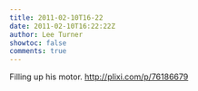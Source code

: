 ```yaml
---
title: 2011-02-10T16-22
date: 2011-02-10T16:22:22Z
author: Lee Turner
showtoc: false
comments: true
---
```


Filling up his motor.  http://plixi.com/p/76186679

